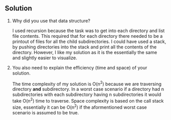 ## Solution

1. Why did you use that data structure?

    I used recursion because the task was to get into each directory and list file contents. This required that for each directory there needed to be a printout of files for all the child subdirectories. I could have used a stack, by pushing directories into the stack and print all the contents of the directory. However, I like my solution as it is the essentially the same and slightly easier to visualize.

2. You also need to explain the efficiency (time and space) of your solution.

    The time complexity of my solution is O(n<sup>2</sup>) because we are traversing directory **and** subdirectory. In a worst case scenario if a directory had n subdirectories with each subdirectory having n subdirectories it would take O(n<sup>2</sup>) time to traverse. Space complexity is based on the call stack size, essentially it can be O(n<sup>2</sup>) if the aformentioned worst case scenario is assumed to be true.